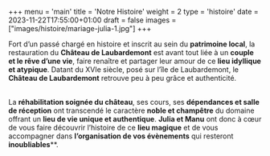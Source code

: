 +++
menu = 'main'
title = 'Notre Histoire'
weight = 2
type = 'histoire'
date = 2023-11-22T17:55:00+01:00
draft = false
images = ["images/histoire/mariage-julia-1.jpg"]
+++

Fort d’un passé chargé en histoire et inscrit au sein 
du **patrimoine local**, la restauration du **Château de Laubardemont** est avant tout liée 
à un **couple et le rêve d’une vie**, faire renaître et partager leur amour de ce 
**lieu idyllique et atypique**. 
Datant du XVIe siècle, posé sur l’île de Laubardemont, le **Château de Laubardemont**
retrouve peu à peu grâce et authenticité.

  \
La **réhabilitation soignée du château**, ses cours, ses **dépendances et salle de réception** ont transcendé  le caractère **noble et champêtre** du domaine offrant 
un **lieu de vie unique et authentique**. 
**Julia et Manu** ont donc à cœur de vous faire découvrir l’histoire de ce **lieu magique** 
et de vous accompagner dans **l’organisation de vos évènements** qui resteront **inoubliables****. 